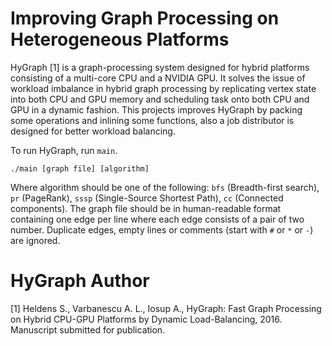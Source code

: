 # Improving Graph Processing on Heterogeneous Platforms

HyGraph [1] is a graph-processing system designed for hybrid platforms consisting of a multi-core CPU and a NVIDIA GPU. It solves the issue of workload imbalance in hybrid graph processing by replicating vertex state into both CPU and GPU memory and scheduling task onto both CPU and GPU in a dynamic fashion. This projects improves HyGraph by packing some operations and inlining some functions, also a job distributor is designed for better workload balancing.


To run HyGraph, run `main`.

```
./main [graph file] [algorithm]
```

Where algorithm should be one of the following: `bfs` (Breadth-first search), `pr` (PageRank), `sssp` (Single-Source Shortest Path), `cc` (Connected components). The graph file should be in human-readable format containing one edge per line where each edge consists of a pair of two number. Duplicate edges, empty lines or comments (start with `#` or `*` or `-`) are ignored.




# HyGraph Author
[1] Heldens S., Varbanescu A. L., Iosup A., HyGraph: Fast Graph Processing on Hybrid CPU-GPU Platforms by Dynamic Load-Balancing, 2016. Manuscript submitted for publication.

